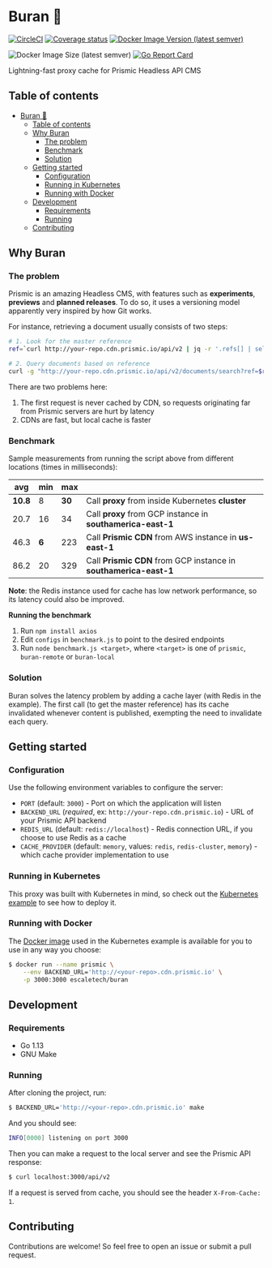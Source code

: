 # Buran 🚀

[![CircleCI](https://img.shields.io/circleci/build/github/escaletech/buran/master)](https://circleci.com/gh/escaletech/buran)
[![Coverage status](https://img.shields.io/coveralls/github/escaletech/buran/master)](https://coveralls.io/github/escaletech/buran?branch=master)
[![Docker Image Version (latest semver)](https://img.shields.io/docker/v/escaletech/buran?sort=semver)](https://hub.docker.com/u/escaletech/buran)

![Docker Image Size (latest semver)](https://img.shields.io/docker/image-size/escaletech/buran?sort=semver)
[![Go Report Card](https://goreportcard.com/badge/github.com/escaletech/buran)](https://goreportcard.com/report/github.com/escaletech/buran)

Lightning-fast proxy cache for Prismic Headless API CMS

## Table of contents

- [Buran 🚀](#buran-%f0%9f%9a%80)
  - [Table of contents](#table-of-contents)
  - [Why Buran](#why-buran)
    - [The problem](#the-problem)
    - [Benchmark](#benchmark)
    - [Solution](#solution)
  - [Getting started](#getting-started)
    - [Configuration](#configuration)
    - [Running in Kubernetes](#running-in-kubernetes)
    - [Running with Docker](#running-with-docker)
  - [Development](#development)
    - [Requirements](#requirements)
    - [Running](#running)
  - [Contributing](#contributing)

## Why Buran

### The problem

Prismic is an amazing Headless CMS, with features such as **experiments**, **previews** and **planned releases**. To do so, it uses a versioning model apparently very inspired by how Git works.

For instance, retrieving a document usually consists of two steps:

```sh
# 1. Look for the master reference
ref=`curl http://your-repo.cdn.prismic.io/api/v2 | jq -r '.refs[] | select(.isMasterRef == true) | .ref'`

# 2. Query documents based on reference
curl -g "http://your-repo.cdn.prismic.io/api/v2/documents/search?ref=$ref&q=[[at(document.type, \"home_page\")]]"
```

There are two problems here:
1. The first request is never cached by CDN, so requests originating far from Prismic servers are hurt by latency
2. CDNs are fast, but local cache is faster


### Benchmark

Sample measurements from running the script above from different locations (times in milliseconds):

| avg      | min   | max    |                                                                   |
| -------- | ----- | ------ | ----------------------------------------------------------------- |
| **10.8** | 8     | **30** | Call **proxy** from inside Kubernetes **cluster**                 |
| 20.7     | 16    | 34     | Call **proxy** from GCP instance in **southamerica-east-1**       |
| 46.3     | **6** | 223    | Call **Prismic CDN** from AWS instance in **us-east-1**           |
| 86.2     | 20    | 329    | Call **Prismic CDN** from GCP instance in **southamerica-east-1** |

**Note**: the Redis instance used for cache has low network performance, so its latency could also
be improved.

**Running the benchmark**
1. Run `npm install axios`
2. Edit `configs` in `benchmark.js` to point to the desired endpoints
3. Run `node benchmark.js <target>`, where `<target>` is one of `prismic`, `buran-remote` or `buran-local`


### Solution

Buran solves the latency problem by adding a cache layer (with Redis in the example). The first
call (to get the master reference) has its cache invalidated whenever content is published, exempting the need to invalidate each query.


## Getting started

### Configuration

Use the following environment variables to configure the server:

* `PORT` (default: `3000`) - Port on which the application will listen
* `BACKEND_URL` (*required*, ex: `http://your-repo.cdn.prismic.io`) - URL of your Prismic API backend
* `REDIS_URL` (default: `redis://localhost`) - Redis connection URL, if you choose to use Redis as a cache
* `CACHE_PROVIDER` (default: `memory`, values: `redis`, `redis-cluster`, `memory`) - which cache provider implementation to use

### Running in Kubernetes

This proxy was built with Kubernetes in mind, so check out the [Kubernetes example](/examples/kubernetes/README.md) to see how to deploy it.

### Running with Docker

The [Docker image](https://hub.docker.com/r/escaletech/buran/tags) used in the Kubernetes example is available for you to use in any way you choose:

```sh
$ docker run --name prismic \
    --env BACKEND_URL='http://<your-repo>.cdn.prismic.io' \
    -p 3000:3000 escaletech/buran
```


## Development

### Requirements

* Go 1.13
* GNU Make

### Running

After cloning the project, run:

```sh
$ BACKEND_URL='http://<your-repo>.cdn.prismic.io' make
```

And you should see:

```sh
INFO[0000] listening on port 3000
```

Then you can make a request to the local server and see the Prismic API response:

```sh
$ curl localhost:3000/api/v2
```

If a request is served from cache, you should see the header `X-From-Cache: 1`.


## Contributing

Contributions are welcome! So feel free to open an issue or submit a pull request.
